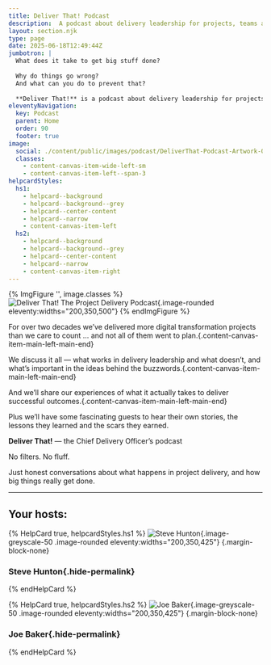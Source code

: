 ```yaml
---
title: Deliver That! Podcast
description:  A podcast about delivery leadership for projects, teams and programs — the big concepts, real-life stories from the front line, and everything involved in the role of a Chief Delivery Officer.
layout: section.njk
type: page
date: 2025-06-18T12:49:44Z
jumbotron: |
  What does it take to get big stuff done?
  
  Why do things go wrong?
  And what can you do to prevent that?
  
  **Deliver That!** is a podcast about delivery leadership for projects, teams and programs — the big concepts, real-life stories from the front line, and everything involved in the role of a Chief Delivery Officer.{.small}
eleventyNavigation:
  key: Podcast
  parent: Home
  order: 90
  footer: true
image:
  social: ./content/public/images/podcast/DeliverThat-Podcast-Artwork-03-01.jpg
  classes:
    - content-canvas-item-wide-left-sm
    - content-canvas-item-left--span-3
helpcardStyles:
  hs1:
    - helpcard--background
    - helpcard--background--grey
    - helpcard--center-content
    - helpcard--narrow
    - content-canvas-item-left
  hs2:
    - helpcard--background
    - helpcard--background--grey
    - helpcard--center-content
    - helpcard--narrow
    - content-canvas-item-right
---
```


{% ImgFigure '', image.classes %}
![Deliver That! The Project Delivery Podcast](/public/images/podcast/DeliverThat-Podcast-Artwork-03-01.jpg){.image-rounded eleventy:widths="200,350,500"}
{% endImgFigure %}

For over two decades we’ve delivered more digital transformation projects than we care to count … and not all of them went to plan.{.content-canvas-item-main-left-main-end}

We discuss it all — what works in delivery leadership and what doesn’t, and what’s important in the ideas behind the buzzwords.{.content-canvas-item-main-left-main-end}

And we’ll share our experiences of what it actually takes to deliver successful outcomes.{.content-canvas-item-main-left-main-end}

Plus we’ll have some fascinating guests to hear their own stories, the lessons they learned and the scars they earned.

**Deliver That!** — the Chief Delivery Officer’s podcast

No filters. No fluff.

Just honest conversations about what happens in project delivery, and how big things really get done.

---

## Your hosts:

{% HelpCard true, helpcardStyles.hs1 %}
![Steve Hunton](/public/images/steve-h-portrait.jpg){.image-greyscale-50 .image-rounded eleventy:widths="200,350,425"}
{.margin-block-none}

### Steve Hunton{.hide-permalink}

{% endHelpCard %}

{% HelpCard true, helpcardStyles.hs2 %}
![Joe Baker](/public/images/me-july-2024-portrait.jpeg){.image-greyscale-50 .image-rounded eleventy:widths="200,350,425"}
{.margin-block-none}

### Joe Baker{.hide-permalink}

{% endHelpCard %}
